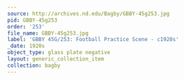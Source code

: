 ```yaml
---
source: http://archives.nd.edu/Bagby/GBBY-45g253.jpg
pid: GBBY-45g253
order: '253'
file_name: GBBY-45g253.jpg
label: 'GBBY 45G/253: Football Practice Scene - c1920s'
_date: 1920s
object_type: glass plate negative
layout: generic_collection_item
collection: bagby
---
```

